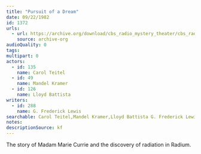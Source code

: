 ```yaml
---
title: "Pursuit of a Dream"
date: 09/22/1982
id: 1372
urls: 
  - url: https://archive.org/download/cbs_radio_mystery_theater/cbs_radio_mystery_theater-1351-1399.zip/cbs_radio_mystery_theater-1351-1399%2Fcbsrmt_1372_pursuit_of_a_dream.mp3
    source: archive-org
audioQuality: 0
tags: 
multipart: 0
actors:  
  - id: 135
    name: Carol Teitel  
  - id: 49
    name: Mandel Kramer  
  - id: 126
    name: Lloyd Battista
writers:  
  - id: 288
    name: G. Frederick Lewis
searchable: Carol Teitel,Mandel Kramer,Lloyd Battista G. Frederick Lewis
notes: 
descriptionSource: kf
---
```

The story of Madam Marie Currie and the discovery of radiation in Radium.